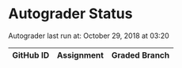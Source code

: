 # Autograder Status
Autograder last run at: October 29, 2018 at 03:20

| GitHub ID | Assignment | Graded Branch |
|-----------|------------|---------------|
